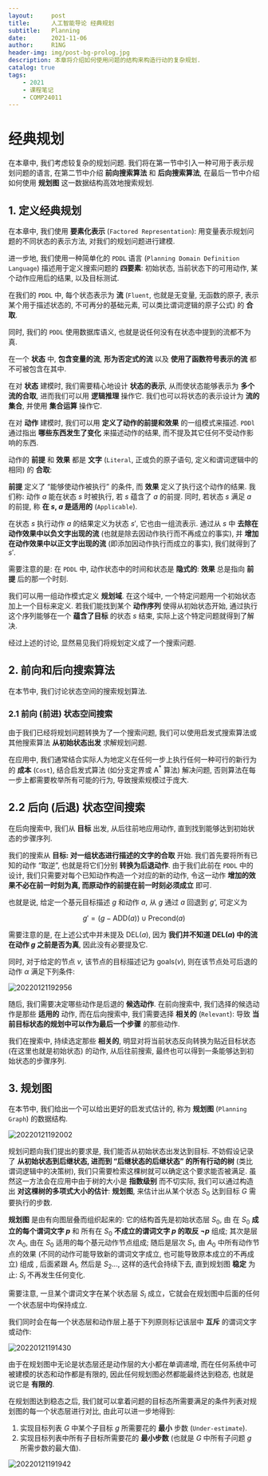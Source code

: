 ```yaml
---
layout:     post
title:      人工智能导论 经典规划
subtitle:   Planning
date:       2021-11-06
author:     R1NG
header-img: img/post-bg-prolog.jpg
description: 本章将介绍如何使用问题的结构来构造行动的复杂规划.
catalog: true
tags:
    - 2021
    - 课程笔记
    - COMP24011
---
```


# 经典规划

在本章中, 我们考虑较复杂的规划问题. 我们将在第一节中引入一种可用于表示规划问题的语言, 在第二节中介绍 **前向搜索算法** 和 **后向搜索算法**, 在最后一节中介绍如何使用 **规划图** 这一数据结构高效地搜索规划. 

## 1. 定义经典规划

在本章中, 我们使用 **要素化表示** (`Factored Representation`): 用变量表示规划问题的不同状态的表示方法, 对我们的规划问题进行建模. 

进一步地, 我们使用一种简单化的 `PDDL` 语言 (`Planning Domain Definition Language`) 描述用于定义搜索问题的 **四要素**: 初始状态, 当前状态下的可用动作, 某个动作应用后的结果, 以及目标测试. 

在我们的 `PDDL` 中, 每个状态表示为 **流** (`Fluent`, 也就是无变量, 无函数的原子, 表示某个用于描述状态的, 不可再分的基础元素, 可以类比谓词逻辑的原子公式) 的 **合取**. 

同时, 我们的 `PDDL` 使用数据库语义, 也就是说任何没有在状态中提到的流都不为真. 

在一个 **状态** 中, **包含变量的流**, **形为否定式的流** 以及 **使用了函数符号表示的流** 都不可被包含在其中. 

在对 **状态** 建模时, 我们需要精心地设计 **状态的表示**, 从而使状态能够表示为 **多个流的合取**, 进而我们可以用 **逻辑推理** 操作它. 我们也可以将状态的表示设计为 **流的集合**, 并使用 **集合运算** 操作它.

在对 **动作** 建模时, 我们可以用 **定义了动作的前提和效果** 的一组模式来描述. `PDDl` 通过指出 **哪些东西发生了变化** 来描述动作的结果, 而不提及其它任何不受动作影响的东西. 

动作的 **前提** 和 **效果** 都是 **文字** (`Literal`, 正或负的原子语句, 定义和谓词逻辑中的相同) 的 **合取**:

**前提** 定义了 “能够使动作被执行” 的条件, 而 **效果** 定义了执行这个动作的结果. 我们称: 动作 $a$ 能在状态 $s$ 时被执行, 若 $s$ 蕴含了 $a$ 的前提. 同时, 若状态 $s$ 满足 $a$ 的前提, 称 **在 $s$, $a$ 是适用的** (`Applicable`). 

在状态 $s$ 执行动作 $a$ 的结果定义为状态 $s'$, 它也由一组流表示. 通过从 $s$ 中 **去除在动作效果中以负文字出现的流** (也就是除去因动作执行而不再成立的事实), 并 **增加在动作效果中以正文字出现的流** (即添加因动作执行而成立的事实), 我们就得到了 $s'$. 

需要注意的是: 在 `PDDL` 中, 动作状态中的时间和状态是 **隐式的**: **效果** 总是指向 **前提** 后的那一个时刻.

我们可以用一组动作模式定义 **规划域**. 在这个域中, 一个特定问题用一个初始状态加上一个目标来定义. 若我们能找到某个 **动作序列** 使得从初始状态开始, 通过执行这个序列能够在一个 **蕴含了目标** 的状态 $s$ 结束, 实际上这个特定问题就得到了解决. 

经过上述的讨论, 显然易见我们将规划定义成了一个搜索问题. 

## 2. 前向和后向搜索算法

在本节中, 我们讨论状态空间的搜索规划算法. 

### 2.1 前向 (前进) 状态空间搜索

由于我们已经将规划问题转换为了一个搜索问题, 我们可以使用启发式搜索算法或其他搜索算法 **从初始状态出发** 求解规划问题. 

在应用中, 我们通常结合实际人为地定义在任何一步上执行任何一种可行的新行为的 **成本** (`Cost`), 结合启发式算法 (如分支定界或 $\text{A}^*$ 算法) 解决问题, 否则算法在每一步上都需要枚举所有可能的行为, 导致搜索规模过于庞大.

## 2.2 后向 (后退) 状态空间搜索

在后向搜索中, 我们从 **目标** 出发, 从后往前地应用动作, 直到找到能够达到初始状态的步骤序列. 

我们的搜索从 **目标: 对一组状态进行描述的文字的合取** 开始. 我们首先要将所有已知的动作 “取逆”, 也就是将它们分别 **转换为后退动作**. 由于我们此前在 `PDDL` 中的设计, 我们只需要对每个已知动作构造一个对应的新的动作, 令这一动作 **增加的效果不必在前一时刻为真, 而原动作的前提在前一时刻必须成立** 即可. 

也就是说, 给定一个基元目标描述 $g$ 和动作 $a$, 从 $g$ 通过 $a$ 回退到 $g‘$, 可定义为

$$g' = (g - \text{ADD}(a)) \cup \text{Precond}(a)$$

需要注意的是, 在上述公式中并未提及 $\text{DEL}(a)$, 因为 **我们并不知道 $\text{DEL}(a)$ 中的流在动作 $g$ 之前是否为真**, 因此没有必要提及它. 

同时, 对于给定的节点 $v$, 该节点的目标描述记为 $\text{goals}(v)$, 则在该节点处可后退的动作 $\alpha$ 满足下列条件:

![20220121192956](https://cdn.jsdelivr.net/gh/KirisameR/KirisameR.github.io/img/blogpost_images/20220121192956.png)

随后, 我们需要决定哪些动作是后退的 **候选动作**. 在前向搜索中, 我们选择的候选动作是那些 **适用的** 动作, 而在后向搜索中, 我们需要选择 **相关的** (`Relevant`): 导致 **当前目标状态的规划中可以作为最后一个步骤** 的那些动作. 

我们在搜索中, 持续选定那些 **相关的**, 明显对将当前状态反向转换为贴近目标状态 (在这里也就是初始状态) 的动作, 从后往前搜索, 最终也可以得到一条能够达到初始状态的步骤序列. 

## 3. 规划图

在本节中, 我们给出一个可以给出更好的启发式估计的, 称为 **规划图** (`Planning Graph`) 的数据结构. 

![20220121192002](https://cdn.jsdelivr.net/gh/KirisameR/KirisameR.github.io/img/blogpost_images/20220121192002.png)

规划问题向我们提出的要求是, 我们能否从初始状态出发达到目标. 不妨假设记录了 **从初始状态到后继状态, 进而到 “后继状态的后继状态” 的所有行动的树** (类比谓词逻辑中的决策树), 我们只需要检索这棵树就可以确定这个要求能否被满足. 虽然这一方法会在应用中由于树的大小是 **指数级别** 而不切实际, 我们可以通过构造出 **对这棵树的多项式大小的估计**: **规划图**, 来估计出从某个状态 $S_0$ 达到目标 $G$ 需要执行的步数. 

**规划图** 是由有向图层叠而组织起来的: 它的结构首先是初始状态层 $S_0$, 由 在 $S_0$ **成立的每个谓词文字 $p$** 和 所有在 $S_0$ **不成立的谓词文字 $p$ 的取反 $\neg p$** 组成; 其次是层次 $A_0$, 由在 $S_0$ 适用的每个基元动作节点组成; 随后是层次 $S_1$, 由 $A_0$ 中所有动作节点的效果 (不同的动作可能导致新的谓词文字成立, 也可能导致原本成立的不再成立) 组成 , 后面紧跟 $A_1$, 然后是 $S_2$..., 这样的迭代会持续下去, 直到规划图 **稳定** 为止: $S_i$ 不再发生任何变化. 

需要注意, 一旦某个谓词文字在某个状态层 $S_i$ 成立，它就会在规划图中后面的任何一个状态层中均保持成立. 

我们同时会在每一个状态层和动作层上基于下列原则标记该层中 **互斥** 的谓词文字或动作:

![20220121191430](https://cdn.jsdelivr.net/gh/KirisameR/KirisameR.github.io/img/blogpost_images/20220121191430.png)

由于在规划图中无论是状态层还是动作层的大小都在单调递增, 而在任何系统中可被建模的状态和动作都是有限的, 因此任何规划图必然都能最终达到稳态, 也就是说它是 **有限的**. 

在规划图达到稳态之后, 我们就可以拿着问题的目标态所需要满足的条件列表对规划图的每一个状态层进行对比, 由此可以进一步地得到:

1. 实现目标列表 $G$ 中某个子目标 $g$ 所需要花的 **最小** 步数 (`Under-estimate`).
2. 实现目标列表中所有子目标所需要花的 **最小步数** (也就是 $G$ 中所有子问题 $g$ 所需步数的最大值).

![20220121191942](https://cdn.jsdelivr.net/gh/KirisameR/KirisameR.github.io/img/blogpost_images/20220121191942.png)